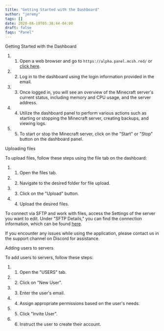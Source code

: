 ```yaml
---
title: "Getting Started with the Dashboard"
author: "jeremy"
tags: []
date: 2020-08-10T05:38:44-04:00
draft: false
faqs: "Panel"
---
```


Getting Started with the Dashboard

1. 1. Open a web browser and go to `https://alpha.panel.mcsh.red/` or [click here](https://alpha.panel.mcsh.red/).
2. 2. Log in to the dashboard using the login information provided in the email.
3. 3. Once logged in, you will see an overview of the Minecraft server's current status, including memory and CPU usage, and the server address.
4. 4. Utilize the dashboard panel to perform various actions such as starting or stopping the Minecraft server, creating backups, and viewing logs.
5. 5. To start or stop the Minecraft server, click on the "Start" or "Stop" button on the dashboard panel.

Uploading files

To upload files, follow these steps using the file tab on the dashboard:

1. 1. Open the files tab.
2. 2. Navigate to the desired folder for file upload.
3. 3. Click on the "Upload" button.
4. 4. Upload the desired files.

To connect via SFTP and work with files, access the Settings of the server you want to edit. Under "SFTP Details," you can find the connection information, which can be found [here](https://mcserverhosting.net/faqs/how-to-access-files-using-winscp/).

If you encounter any issues while using the application, please contact us in the support channel on Discord for assistance.

Adding users to servers

To add users to servers, follow these steps:
1. 1. Open the "USERS" tab.
2. 2. Click on "New User".
3. 3. Enter the user's email.
4. 4. Assign appropriate permissions based on the user's needs.
5. 5. Click "Invite User".
6. 6. Instruct the user to create their account.
